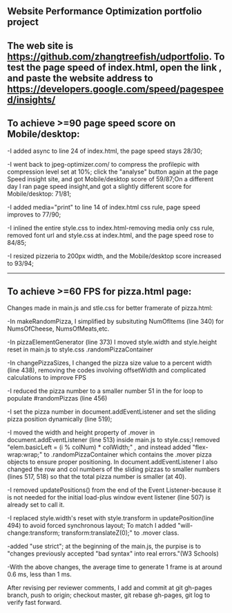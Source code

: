 ## Website Performance Optimization portfolio project

The web site is https://github.com/zhangtreefish/udportfolio. To test the page speed of index.html, open the link , and paste the website address to https://developers.google.com/speed/pagespeed/insights/
--------------------------------------------------
To achieve >=90 page speed score on Mobile/desktop:
--------------------------------------------------
-I added async to line 24 of index.html, the page speed stays 28/30;

-I went back to jpeg-optimizer.com/ to compress the profilepic with compression level set at 10%; click the "analyse" button again at the page Speed insight site, and got Mobile/desktop score of 59/87;On a different day I ran page speed insight,and got a slightly different score for Mobile/desktop: 71/81;

-I added media="print" to line 14 of index.html css rule, page speed improves to 77/90;

-I inlined the entire style.css to index.html-removing media only css rule, removed font url and style.css at index.html, and the page speed rose to 84/85;

-I resized pizzeria to 200px width, and the Mobile/desktop score increased to 93/94;

-------------------------------------------------------------------------------------
To achieve >=60 FPS for pizza.html page:
--------------------------------------------------------------
Changes made in main.js and stle.css for better framerate of pizza.html:

-In makeRandomPizza, I simplified by subsituting NumOfItems (line 340) for NumsOfCheese, NumsOfMeats,etc.

-In pizzaElementGenerator (line 373) I moved style.width and style.height reset in main.js to style.css .randomPizzaContainer

-In changePizzaSizes, I changed the pizza size value to a percent width (line 438), removing the codes involving offsetWidth and complicated calculations to improve FPS

-I reduced the pizza number to a smaller number 51 in the for loop to populate #randomPizzas (line 456)

-I set the pizza number in document.addEventListener and set the sliding pizza position dynamically (line 519);


-I moved the width and height property of .mover in document.addEventListener (line 513) inside main.js to style.css;I removed "elem.basicLeft = (i % colNum) * colWidth;" , and instead added "flex-wrap:wrap;" to .randomPizzaContainer which contains the .mover pizza objects to ensure proper positioning. In document.addEventListener I also changed the row and col numbers of the sliding pizzas to smaller numbers (lines 517, 518) so that the total pizza number is smaller (at 40).

-I removed updatePositions() from the end of the Event Listener-because it is not needed for the initial load-plus window event listener (line 507) is already set to call it.

-I replaced style.width's reset with style.transform in updatePosition(line 494) to avoid forced synchronous layout; To match I added "will-change:transform; transform:translateZ(0);" to .mover class.

-added "use strict"; at the beginning of the main.js, the purpise is to "changes previously accepted "bad syntax" into real errors."(W3 Schools)

-With the above changes, the average time to generate 1 frame is at around 0.6 ms, less than 1 ms.

After revising per reviewer comments, I add and commit at git gh-pages branch, push to origin; checkout master, git rebase gh-pages, git log to verify fast forward.
